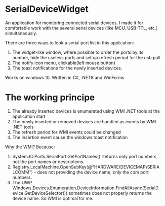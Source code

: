# SerialDeviceWidget
An application for monitoring connected serial devices. I made it for comfortable work with the several serial devices (like MCU, USB-TTL, etc.) simultaneously.

There are three ways to look a serial port list in this application:
1. The widget-like window, where possible to order the ports by its number, hide the useless ports and set up refresh period for the usb poll
2. The notify icon menu, clickable(left mouse button)
3. The toast notifications for the newly inserted devices.

Works on windows 10.
Written in C#, .NET8 and WinForms

# The working principe
1. The already inserted devices is enumerated using WMI .NET tools at the application start
2. The newly inserted or removed devices are handled as events by WMI .NET tools
3. The refresh period for WMI events could be changed
4. The insertion event cause the windows toast notification

Why the WMI? Because:
1. System.IO.Ports.SerialPort.GetPortNames() rteturns only port numbers, not the port names or descriptions.
2. Registry.LocalMachine.OpenSubKey(@"HARDWARE\DEVICEMAP\SERIALCOMM") - does not providing the device name, only the com port numbers.
3. The UWP Windows.Devices.Enumeration.DeviceInformation.FindAllAsync(SerialDevice.GetDeviceSelector()) sometimes does not properly returns the device name.
So WMI is optimal for me.
